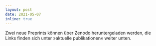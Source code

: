 ```yaml
---
layout: post
date: 2021-05-07
inline: true
---
```


Zwei neue Preprints können über Zenodo heruntergeladen werden, die Links finden
sich unter »aktuelle publikationen« weiter unten.
